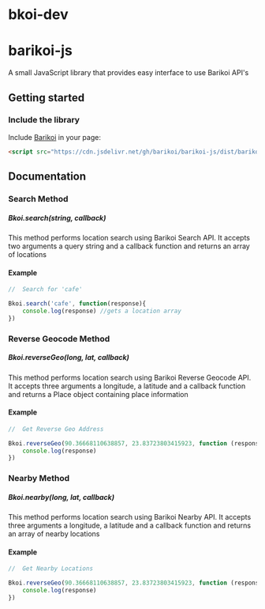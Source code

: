 
# bkoi-dev
# barikoi-js
A small JavaScript library that provides easy interface to use Barikoi API's

## Getting started

### Include the library

Include [Barikoi](bkoi-lib.js) in your page:  
```html
<script src="https://cdn.jsdelivr.net/gh/barikoi/barikoi-js/dist/barikoi.js?key:YOUR_API_KEY"></script>
```

## Documentation
### Search Method
##### Bkoi.search(string, callback)
This method performs location search using Barikoi Search API. It accepts two arguments
a query string and a callback function and returns an array of locations 
#### Example
```js
//  Search for 'cafe'

Bkoi.search('cafe', function(response){
 	console.log(response) //gets a location array 
})
```

### Reverse Geocode Method
##### Bkoi.reverseGeo(long, lat, callback)
This method performs location search using Barikoi Reverse Geocode API. It accepts three arguments
a longitude, a latitude and a callback function and returns a Place object containing place information
#### Example
```js
//  Get Reverse Geo Address

Bkoi.reverseGeo(90.36668110638857, 23.83723803415923, function (response) {
	console.log(response)
})
```

### Nearby Method
##### Bkoi.nearby(long, lat, callback)
This method performs location search using Barikoi Nearby API. It accepts three arguments
a longitude, a latitude and a callback function and returns an array of nearby locations
#### Example
```js
//  Get Nearby Locations

Bkoi.reverseGeo(90.36668110638857, 23.83723803415923, function (response) {
	console.log(response)
})
```


